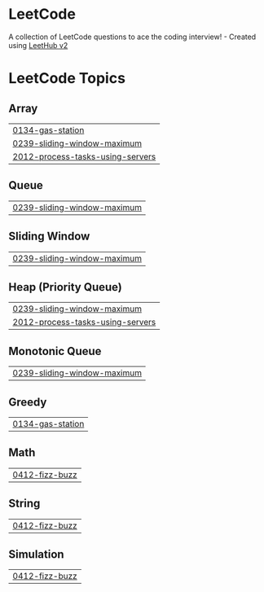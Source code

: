 # LeetCode
A collection of LeetCode questions to ace the coding interview! - Created using [LeetHub v2](https://github.com/arunbhardwaj/LeetHub-2.0)

<!---LeetCode Topics Start-->
# LeetCode Topics
## Array
|  |
| ------- |
| [0134-gas-station](https://github.com/jojeongmin304/LeetCode/tree/master/0134-gas-station) |
| [0239-sliding-window-maximum](https://github.com/jojeongmin304/LeetCode/tree/master/0239-sliding-window-maximum) |
| [2012-process-tasks-using-servers](https://github.com/jojeongmin304/LeetCode/tree/master/2012-process-tasks-using-servers) |
## Queue
|  |
| ------- |
| [0239-sliding-window-maximum](https://github.com/jojeongmin304/LeetCode/tree/master/0239-sliding-window-maximum) |
## Sliding Window
|  |
| ------- |
| [0239-sliding-window-maximum](https://github.com/jojeongmin304/LeetCode/tree/master/0239-sliding-window-maximum) |
## Heap (Priority Queue)
|  |
| ------- |
| [0239-sliding-window-maximum](https://github.com/jojeongmin304/LeetCode/tree/master/0239-sliding-window-maximum) |
| [2012-process-tasks-using-servers](https://github.com/jojeongmin304/LeetCode/tree/master/2012-process-tasks-using-servers) |
## Monotonic Queue
|  |
| ------- |
| [0239-sliding-window-maximum](https://github.com/jojeongmin304/LeetCode/tree/master/0239-sliding-window-maximum) |
## Greedy
|  |
| ------- |
| [0134-gas-station](https://github.com/jojeongmin304/LeetCode/tree/master/0134-gas-station) |
## Math
|  |
| ------- |
| [0412-fizz-buzz](https://github.com/jojeongmin304/LeetCode/tree/master/0412-fizz-buzz) |
## String
|  |
| ------- |
| [0412-fizz-buzz](https://github.com/jojeongmin304/LeetCode/tree/master/0412-fizz-buzz) |
## Simulation
|  |
| ------- |
| [0412-fizz-buzz](https://github.com/jojeongmin304/LeetCode/tree/master/0412-fizz-buzz) |
<!---LeetCode Topics End-->
